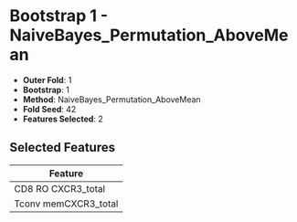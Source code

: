 # Bootstrap 1 - NaiveBayes_Permutation_AboveMean

- **Outer Fold**: 1
- **Bootstrap**: 1
- **Method**: NaiveBayes_Permutation_AboveMean
- **Fold Seed**: 42
- **Features Selected**: 2

## Selected Features

| Feature |
|---------|
| CD8 RO CXCR3_total |
| Tconv memCXCR3_total |
